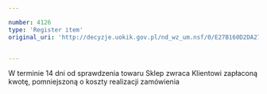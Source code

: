 ```yaml
---

number: 4126
type: 'Register item'
original_uri: 'http://decyzje.uokik.gov.pl/nd_wz_um.nsf/0/E27B160D2DA27437C1257AD3003DD7EF?OpenDocument'


---
```


W terminie 14 dni od sprawdzenia towaru Sklep zwraca Klientowi zapłaconą kwotę, pomniejszoną o koszty realizacji zamówienia
